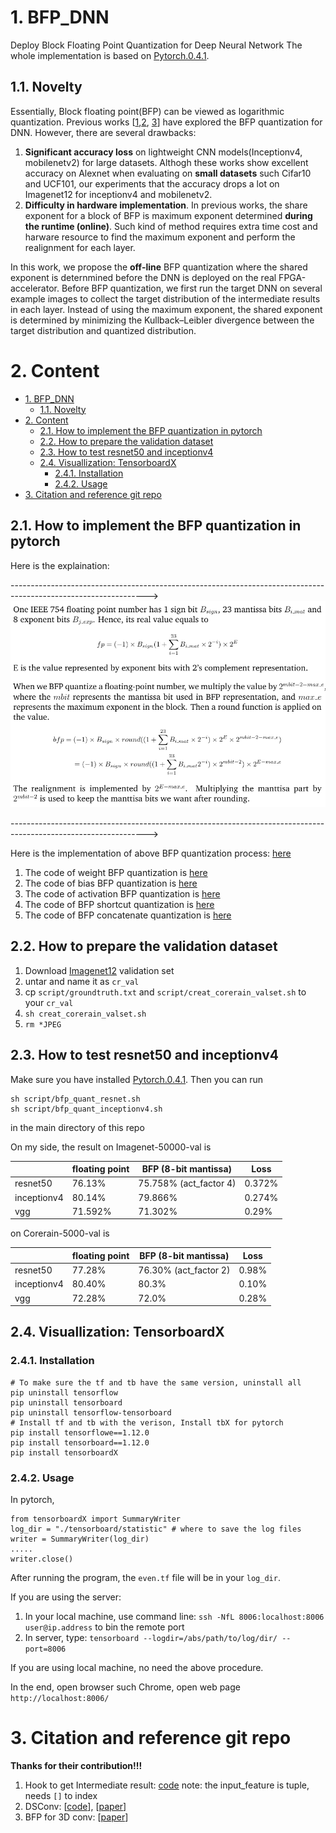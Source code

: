 # 1. BFP_DNN 
Deploy Block Floating Point Quantization for Deep Neural Network
The whole implementation is based on [Pytorch.0.4.1](https://pytorch.org/get-started/previous-versions/).
## 1.1. Novelty 
Essentially, Block floating point(BFP) can be viewed as logarithmic quantization. Previous works [[1](https://arxiv.org/abs/1709.07776),[2](https://ieeexplore.ieee.org/stamp/stamp.jsp?arnumber=8533510), [3](https://github.com/ActiveVisionLab/DSConv)] have explored the BFP quantization for DNN. However, there are several drawbacks:
1. **Significant accuracy loss** on lightweight CNN models(Inceptionv4, mobilenetv2) for large datasets. Althogh these works show excellent accuracy on Alexnet when evaluating on **small datasets** such Cifar10 and UCF101, our experiments  that the accuracy drops a lot on Imagenet12 for inceptionv4 and mobilenetv2.
1. **Difficulty in hardware implementation**. In previous works, the share exponent for a block of BFP is maximum exponent determined **during the runtime (online)**. Such kind of method requires extra time cost and harware resource to find the maximum exponent and perform the realignment for each layer.

In this work, we propose the **off-line** BFP quantization where the shared exponent is deternmined before the DNN is deployed on the real FPGA-accelerator. 
Before BFP quantization, we first run the target DNN on several example images to collect the target distribution of the intermediate results in each layer. Instead of using the maximum exponent, the shared exponent is determined by minimizing the Kullback–Leibler divergence between the target distribution and quantized distribution.


# 2. Content
<!-- TOC -->

- [1. BFP_DNN](#1-bfp_dnn)
    - [1.1. Novelty](#11-novelty)
- [2. Content](#2-content)
    - [2.1. How to implement the BFP quantization in pytorch](#21-how-to-implement-the-bfp-quantization-in-pytorch)
    - [2.2. How to prepare the validation dataset](#22-how-to-prepare-the-validation-dataset)
    - [2.3. How to test resnet50 and inceptionv4](#23-how-to-test-resnet50-and-inceptionv4)
    - [2.4. Visuallization: TensorboardX](#24-visuallization-tensorboardx)
        - [2.4.1. Installation](#241-installation)
        - [2.4.2. Usage](#242-usage)
- [3. Citation and reference git repo](#3-citation-and-reference-git-repo)

<!-- /TOC -->
## 2.1. How to implement the BFP quantization in pytorch
Here is the explaination:

---------------------------------------------------------------------------------------------------------------->
![BFP_quant](./doc/BFP_quant.png)

---------------------------------------------------------------------------------------------------------------->

Here is the implementation of above BFP quantization process: [here](https://github.com/os-hxfan/BFP_DNN/blob/f53c6e633ace8decf7ecc0c3bb802cd31e94cdc6/lib/Utils.py#L369)

1. The code of weight BFP quantization is [here](https://github.com/os-hxfan/BFP_DNN/blob/67fccecba17e696480433cdc5220a86d05c3c8e5/lib/BFPConvertor.py#L103)
1. The code of bias BFP quantization is [here](https://github.com/os-hxfan/BFP_DNN/blob/67fccecba17e696480433cdc5220a86d05c3c8e5/lib/BFPConvertor.py#L106)
1. The code of activation BFP quantization is [here](https://github.com/os-hxfan/BFP_DNN/blob/67fccecba17e696480433cdc5220a86d05c3c8e5/models/resnet.py#L49)
1. The code of BFP shortcut quantization is [here](https://github.com/os-hxfan/BFP_DNN/blob/67fccecba17e696480433cdc5220a86d05c3c8e5/models/resnet.py#L105)
1. The code of BFP concatenate quantization is [here](https://github.com/os-hxfan/BFP_DNN/blob/67fccecba17e696480433cdc5220a86d05c3c8e5/models/inceptionv4.py#L172)

## 2.2. How to prepare the validation dataset
1. Download [Imagenet12](http://www.image-net.org/challenges/LSVRC/2012/nonpub-downloads) validation set
1. untar and name it as `cr_val`
1. cp `script/groundtruth.txt` and `script/creat_corerain_valset.sh` to your `cr_val`
1. `sh creat_corerain_valset.sh`
2. `rm *JPEG`

## 2.3. How to test resnet50 and inceptionv4
Make sure you have installed [Pytorch.0.4.1](https://pytorch.org/get-started/previous-versions/).
Then you can run
```
sh script/bfp_quant_resnet.sh
sh script/bfp_quant_inceptionv4.sh
```
in the main directory of this repo

On my side, the result on Imagenet-50000-val is 

|   | floating point | BFP (8-bit mantissa)|Loss|
|---|---|---|---|
| resnet50 |  76.13% |  75.758% (act_factor 4) | 0.372% |
|  inceptionv4 | 80.14%  |  79.866% | 0.274% |
|   vgg    | 71.592% | 71.302% | 0.29% |


on Corerain-5000-val is 

|   | floating point | BFP (8-bit mantissa)|Loss|
|---|---|---|---|
| resnet50 |  77.28% |  76.30% (act_factor 2) | 0.98% |
|  inceptionv4 | 80.40%  |  80.3% | 0.10% |
|   vgg    | 72.28% | 72.0% | 0.28% |

## 2.4. Visuallization: TensorboardX
### 2.4.1. Installation
```
# To make sure the tf and tb have the same version, uninstall all 
pip uninstall tensorflow
pip uninstall tensorboard
pip uninstall tensorflow-tensorboard
# Install tf and tb with the verison, Install tbX for pytorch
pip install tensorflowe==1.12.0
pip install tensorboard==1.12.0
pip install tensorboardX
```
### 2.4.2. Usage
In pytorch, 
```
from tensorboardX import SummaryWriter
log_dir = "./tensorboard/statistic" # where to save the log files
writer = SummaryWriter(log_dir)
.....
writer.close()
```
After running the program, the `even.tf` file will be in your `log_dir`.

If you are using the server:
1. In your local machine, use command line: `ssh -NfL 8006:localhost:8006 user@ip.address` to bin the remote port
2. In server, type: `tensorboard --logdir=/abs/path/to/log/dir/ --port=8006`

If you are using local machine, no need the above procedure.

In the end, open browser such Chrome, open web page `http://localhost:8006/`

# 3. Citation and reference git repo
**Thanks for their contribution!!!**
1. Hook to get Intermediate result: [code](https://github.com/TheShadow29/FAI-notes/blob/master/notebooks/Using-Forward-Hook-To-Save-Features.ipynb) note: the input_feature is tuple, needs `[]` to index
2. DSConv: [[code](https://github.com/ActiveVisionLab/DSConv)], [[paper](https://arxiv.org/abs/1901.01928)]
3. BFP for 3D conv: [[paper](https://ieeexplore.ieee.org/stamp/stamp.jsp?arnumber=8533510)]


